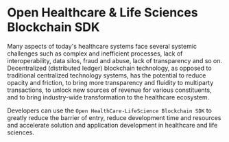 # Open Healthcare & Life Sciences Blockchain SDK

Many aspects of today's healthcare systems face several systemic challenges such as complex and inefficient processes, lack of interoperability, data silos, fraud and abuse, lack of transparency and so on. Decentralized (distributed ledger) blockchain technology, as opposed to traditional centralized technology systems, has the potential to reduce opacity and friction, to bring more transparency and fluidity to multiparty transactions, to unlock new sources of revenue for various constituents, and to bring industry-wide transformation to the healthcare ecosystem. 

Developers can use the `Open HealthCare-LifeScience Blockchain SDK` to greatly reduce the barrier of entry, reduce development time and resources and accelerate solution and application development in healthcare and life sciences.
